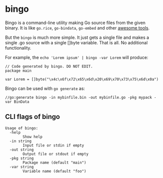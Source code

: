 # bingo

Bingo is a command-line utility making Go source files from the given binary. It is
like `go.rice`, `go-bindata`, `go-embed` and other [awesome tools](https://awesome-go.com/#resource-embedding).

But the `bingo` is much more simple. It just gets a single file and makes a single .go source with a single []byte variable.
That is all. No additional functionality.

For example, the `echo 'Lorem ipsum' | bingo -var Lorem` will produce:

    // Code generated by bingo. DO NOT EDIT.
    package main

    var Lorem = []byte("\x4c\x6f\x72\x65\x6d\x20\x69\x70\x73\x75\x6d\x0a")

Bingo can be used with `go generate` as:

    //go:generate bingo -in mybinfile.bin -out mybinfile.go -pkg mypack -var BinData

## CLI flags of bingo

    Usage of bingo:
      -help
            Show help
      -in string
            Input file or stdin if empty
      -out string
            Output file or stdout if empty
      -pkg string
            Package name (default "main")
      -var string
            Variable name (default "foo")
